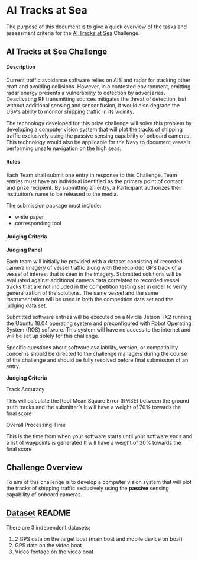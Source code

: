 # AI Tracks at Sea

The purpose of this document is to give a quick overview of the tasks and assessment criteria for the [AI Tracks at Sea](https://urldefense.proofpoint.com/v2/url?u=https-3A__www.challenge.gov_challenge_AI-2Dtracks-2Dat-2Dsea_&d=DwMFaQ&c=0CCt47_3RbNABITTvFzZbA&r=dZo2HcoPtVrWSl5PTL0fWbxL8T2cOeHTSUoFQVj7Cd4&m=DatDTm7XdNK8lvuDPyscQhdQ183J69XjjY2FP8zumuU&s=anghwHCn8GmNXI331_rvYHSOT1DDGL5OWaDwxEkgr5o&e=) Challenge.

## AI Tracks at Sea Challenge

#### Description

Current traffic avoidance software relies on AIS and radar for tracking other craft and avoiding collisions. However, in a contested environment, emitting radar energy presents a vulnerability to detection by adversaries. Deactivating RF transmitting sources mitigates the threat of detection, but without additional sensing and sensor fusion, it would also degrade the USV’s ability to monitor shipping traffic in its vicinity.

The technology developed for this prize challenge will solve this problem by developing a computer vision system that will plot the tracks of shipping traffic exclusively using the passive sensing capability of onboard cameras. This technology would also be applicable for the Navy to document vessels performing unsafe navigation on the high seas.

#### Rules

Each Team shall submit one entry in response to this Challenge. Team entries must have an individual identified as the primary point of contact and prize recipient. By submitting an entry, a Participant authorizes their institution’s name to be released to the media.

The submission package must include:

* white paper
* corresponding tool

#### Judging Criteria

**Judging Panel**

Each team will initially be provided with a dataset consisting of recorded camera imagery of vessel traffic along with the recorded GPS track of a vessel of interest that is seen in the imagery. Submitted solutions will be evaluated against additional camera data correlated to recorded vessel tracks that are not included in the competition testing set in order to verify generalization of the solutions. The same vessel and the same instrumentation will be used in both the competition data set and the judging data set.

Submitted software entries will be executed on a Nvidia Jetson TX2 running the Ubuntu 18.04 operating system and preconfigured with Robot Operating System (ROS) software. This system will have no access to the internet and will be set up solely for this challenge.

Specific questions about software availability, version, or compatibility concerns should be directed to the challenge managers during the course of the challenge and should be fully resolved before final submission of an entry.

**Judging Criteria**

Track Accuracy

This will calculate the Root Mean Square Error (RMSE) between the ground truth tracks and the submitter’s
It will have a weight of 70% towards the final score

Overall Processing Time

This is the time from when your software starts until your software ends and a list of waypoints is generated
It will have a weight of 30% towards the final score

## Challenge Overview

To aim of this challenge is to develop a computer vision system that will plot the tracks of shipping traffic exclusively using the **passive** sensing capability of onboard cameras.

## [Dataset](https://drive.google.com/drive/folders/1Eq7afvav49OmWo5iNSKL7fEJk-TGNp0V?usp=sharing) README

There are 3 independent datasets:

1) 2 GPS data on the target boat (main boat and mobile device on boat)
2) GPS data on the video boat
3) Video footage on the video boat


